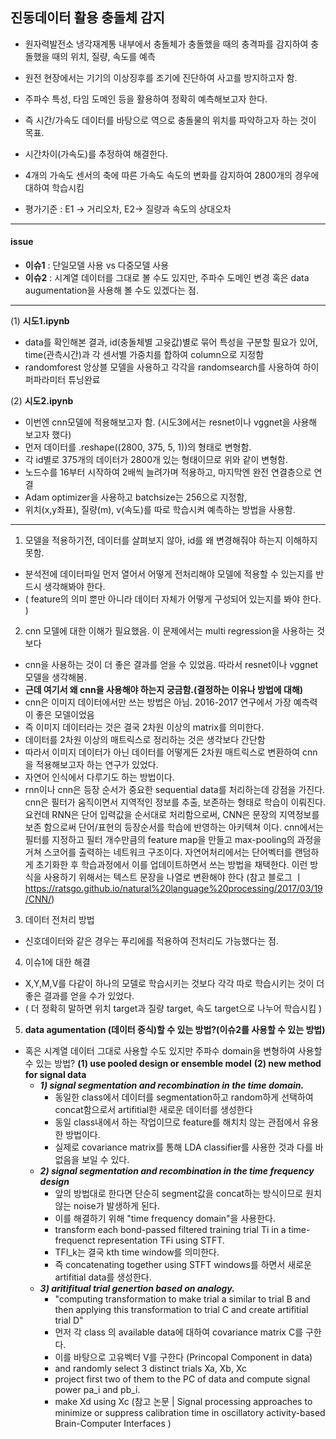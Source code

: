 ## 진동데이터 활용 충돌체 감지 

- 원자력발전소 냉각재계통 내부에서 충돌체가 충돌했을 때의 충격파를 감지하여 충돌했을 때의 위치, 질량, 속도를 예측
- 원전 현장에서는 기기의 이상징후를 조기에 진단하여 사고를 방지하고자 함. 
- 주파수 특성, 타임 도메인 등을 활용하여 정확히 예측해보고자 한다. 
- 즉 시간/가속도 데이터를 바탕으로 역으로 충돌물의 위치를 파악하고자 하는 것이 목표. 

- 시간차이(가속도)를 추정하여 해결한다. 
- 4개의 가속도 센서의 축에 따른 가속도 속도의 변화를 감지하여 2800개의 경우에 대하여 학습시킴
- 평가기준 : E1 -> 거리오차, E2-> 질량과 속도의 상대오차
-----------------------------------------------------------------
#### issue 
- **이슈1** : 단일모델 사용 vs 다중모델 사용
- **이슈2** : 시계열 데이터를 그대로 볼 수도 있지만, 주파수 도메인 변경 혹은 data augumentation을 사용해 볼 수도 있겠다는 점. 
------------------------------------------------------------------

(1) **시도1.ipynb**
- data를 확인해본 결과, id(충돌체별 고윳값)별로 묶어 특성을 구분할 필요가 있어, time(관측시간)과 각 센서별 가중치를 합하여 column으로 지정함
- randomforest 앙상블 모델을 사용하고 각각을 randomsearch를 사용하여 하이퍼파라미터 튜닝완료 

(2) **시도2.ipynb**
- 이번엔 cnn모델에 적용해보고자 함. (시도3에서는 resnet이나 vggnet을 사용해 보고자 했다) 
- 먼저 데이터를 .reshape((2800, 375, 5, 1))의 형태로 변형함. 
- 각 id별로 375개의 데이터가 2800개 있는 형태이므로 위와 같이 변형함. 
- 노드수를 16부터 시작하여 2배씩 늘려가며 적용하고, 마지막엔 완전 연결층으로 연결
- Adam optimizer을 사용하고 batchsize는 256으로 지정함,
- 위치(x,y좌표), 질량(m), v(속도)를 따로 학습시켜 예측하는 방법을 사용함. 


-------------------------------------------------------------------
1. 모델을 적용하기전, 데이터를 살펴보지 않아, id를 왜 변경해줘야 하는지 이해하지 못함. 
- 분석전에 데이터파일 먼저 열어서 어떻게 전처리해야 모델에 적용할 수 있는지를 반드시 생각해봐야 한다. 
- ( feature의 의미 뿐만 아니라 데이터 자체가 어떻게 구성되어 있는지를 봐야 한다. ) 

2. cnn 모델에 대한 이해가 필요했음. 이 문제에서는 multi regression을 사용하는 것보다 
- cnn을 사용하는 것이 더 좋은 결과를 얻을 수 있었음. 따라서 resnet이나 vggnet 모델을 생각해봄. 
- **근데 여기서 왜 cnn을 사용해야 하는지 궁금함.(결정하는 이유나 방법에 대해)**
- cnn은 이미지 데이터에서만 쓰는 방법은 아님. 2016-2017 연구에서 가장 예측력이 좋은 모델이었음
- 즉 이미지 데이터라는 것은 결국 2차원 이상의 matrix를 의미한다. 
- 데이터를 2차원 이상의 매트릭스로 정리하는 것은 생각보다 간단함
- 따라서 이미지 데이터가 아닌 데이터를 어떻게든 2차원 매트릭스로 변환하여 cnn을 적용해보고자 하는 연구가 있었다. 
- 자연어 인식에서 다루기도 하는 방법이다. 
- rnn이나 cnn은 등장 순서가 중요한 sequential data를 처리하는데 강점을 가진다. 
cnn은 필터가 움직이면서 지역적인 정보를 추출, 보존하는 형태로 학습이 이뤄진다. 
요컨데 RNN은 단어 입력값을 순서대로 처리함으로써, CNN은 문장의 지역정보를 보존
함으로써 단어/표현의 등장순서를 학습에 반영하는 아키텍쳐 이다. 
cnn에서는 필터를 지정하고 필터 개수만큼의 feature map을 만들고 max-pooling의 과정을 거쳐
스코어를 출력하는 네트워크 구조이다. 
자연어처리에서는 단어벡터를 랜덤하게 초기화한 후 학습과정에서 이를 업데이트하면서
쓰는 방법을 채택한다. 이런 방식을 사용하기 위해서는 텍스트 문장을 나열로 변환해야 한다
(참고 블로그 ㅣ https://ratsgo.github.io/natural%20language%20processing/2017/03/19/CNN/)


3. 데이터 전처리 방법
- 신호데이터와 같은 경우는 푸리에를 적용하여 전처리도 가능했다는 점. 

4. 이슈1에 대한 해결
- X,Y,M,V를 다같이 하나의 모델로 학습시키는 것보다 각각 따로 학습시키는 것이 더 좋은 결과를 얻을 수가 있었다. 
- ( 더 정확히 말하면 위치 target과 질량 target, 속도 target으로 나누어 학습시킴 )

5. **data agumentation (데이터 증식)할 수 있는 방법?(이슈2를 사용할 수 있는 방법)**
- 혹은 시계열 데이터 그대로 사용할 수도 있지만 주파수 domain을 변형하여 사용할 수 있는 방법?
**(1) use pooled design or ensemble model** 
**(2) new method for signal data**
  - ***1) signal segmentation and recombination in the time domain.***
	- 동일한 class에서 데이터를 segmentation하고 random하게 선택하여 concat함으로서 artifitial한 새로운 데이터를 생성한다
	- 동일 class내에서 하는 작업이므로 feature를 해치치 않는 관점에서 유용한 방법이다. 
	- 실제로 covariance matrix를 통해 LDA classifier를 사용한 것과 다를 바 없음을 보일 수 있다. 
  - ***2) signal segmentation and recombination in the time frequency design***
	- 앞의 방법대로 한다면 단순히 segment값을 concat하는 방식이므로 원치 않는 noise가 발생하게 된다. 
	- 이를 해결하기 위해 "time frequency domain"을 사용한다. 
	- transform each bond-passed filtered training trial Ti in a time-frequenct representation TFi using STFT.
	- TFI_k는 결국 kth time window를 의미한다.
	- 즉 concatenating together using STFT windows를 하면서 새로운 artifitial data를 생성한다. 
  - ***3) aritifitual trial genertion based on analogy.***
	- "computing transformation to make trial a similar to trial B and then applying this transformation to trial C and create
	  artifitial trial D"
	- 먼저 각 class 의 available data에 대하여 covariance matrix C를 구한다. 
	- 이를 바탕으로 고유벡터 V를 구한다 (Princopal Component in data)
	- and randomly select 3 distinct trials Xa, Xb, Xc
	- project first two of them to the PC of data and compute signal power pa_i and pb_i.
	- make Xd using Xc 
(참고 논문 | Signal processing approaches to minimize or suppress calibration time in oscillatory activity-based Brain-Computer Interfaces )
